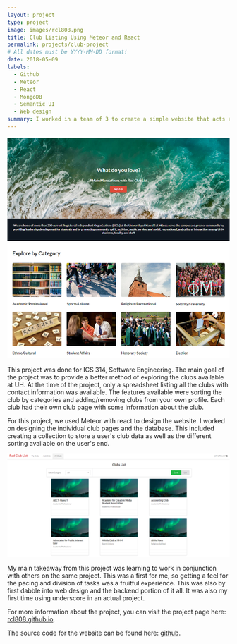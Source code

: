```yaml
---
layout: project
type: project
image: images/rcl808.png
title: Club Listing Using Meteor and React
permalink: projects/club-project
# All dates must be YYYY-MM-DD format!
date: 2018-05-09
labels:
  - Github
  - Meteor
  - React
  - MongoDB
  - Semantic UI
  - Web design
summary: I worked in a team of 3 to create a simple website that acts as a hub for the clubs at the University of Hawaii at Manoa.
---
```


<div class="ui rounded images">
  <img src="../images/rcl808.png">
</div>

This project was done for ICS 314, Software Engineering. The main goal of the project was to provide a better method of exploring the clubs available at UH. At the time of the project, only a spreadsheet listing all the clubs with contact information was available. The features available were sorting the club by categories and adding/removing clubs from your own profile. Each club had their own club page with some information about the club.

For this project, we used Meteor with react to design the website. I worked on designing the individual club pages and the database. This included creating a collection to store a user's club data as well as the different sorting available on the user's end. 

<div class="ui image center rounded images">
  <img src="../images/allclubsort.png">
</div>

My main takeaway from this project was learning to work in conjunction with others on the same project. This was a first for me, so getting a feel for the pacing and division of tasks was a fruitful experience. This was also by first dabble into web design and the backend portion of it all. It was also my first time using underscore in an actual project.
 
For more information about the project, you can visit the project page here: [rcl808.github.io](https://rcl808.github.io/).

The source code for the website can be found here: [github](https://github.com/rcl808/rcl808).



